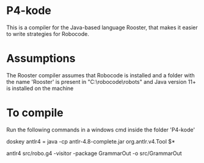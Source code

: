 # P4-kode
This is a compiler for the Java-based language Rooster, that makes it easier to write strategies for Robocode.

# Assumptions
The Rooster compiler assumes that Robocode is installed and a folder with the name 'Rooster' is present in "C:\robocode\robots" and Java version 11+ is installed on the machine

# To compile
Run the following commands in a windows cmd inside the folder 'P4-kode'

doskey antlr4 = java  -cp antlr-4.8-complete.jar org.antlr.v4.Tool $*

antlr4 src/robo.g4 -visitor -package GrammarOut -o src/GrammarOut
